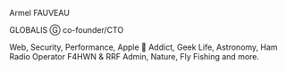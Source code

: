 Armel FAUVEAU

GLOBALIS Ⓖ co-founder/CTO

Web, Security, Performance, Apple  Addict, Geek Life, Astronomy, Ham Radio Operator F4HWN & RRF Admin, Nature, Fly Fishing and more.